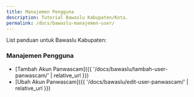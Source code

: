 ```yaml
---
title: Manajemen Pengguna
description: Tutorial Bawaslu Kabupaten/Kota.
permalink: /docs/bawaslu-manajemen-user/
---
```


List panduan untuk Bawaslu Kabupaten:
### Manajemen Pengguna
* [Tambah Akun Panwascam]({{ '/docs/bawaslu/tambah-user-panwascam/' | relative_url }})
* [Ubah Akun Panwascam]({{ '/docs/bawaslu/edit-user-panwascam/' | relative_url }})